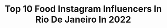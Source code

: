 ---
title: Top 10 Food Instagram Influencers In Rio De Janeiro In 2022
description: >-
  Find top food Instagram influencers in Rio De Janeiro in 2022. Most popular hashtags: #food #gastronomia #riodejaneiro #love.
platform: Instagram
hits: 10
text_top: Identify the most popular Instagram accounts on inBeat.
text_bottom: Our platform holds 10 Instagram influencers like this in Rio de Janeiro, Brazil for you to collaborate.
profiles:
  - username: "vtrlaurent"
    fullname: >-
      Vitor Manoel ◤✠◢
    bio: >-
      Have Hope  -  🤙🏻🌟🤙🏻 Rio de Janeiro 📍 Assessoria @dgkimagem
    location: "Brazil"
    followers: 37045
    engagement: 252
    commentsToLikes: 0.137358
    id: ckapafv8kvxuk0i7883yhrxoi
    verified: false
    hashtags: "#foodstagram, #food, #sousws, #delicious"
  - username: "gi_vannucci"
    fullname: >-
      Giovanna Vannucci
    bio: >-
      Rio de Janeiro​ 📍 Estudante de Direito ⚖️
    location: "Brazil"
    followers: 2620
    engagement: 1051
    commentsToLikes: 0.232937
    id: ckap4cck56phe0i781yzkzbx5
    verified: false
    hashtags: "#tbt, #lightroom, #edits, #eupraiana"
  - username: "magnusvinicius"
    fullname: >-
      Magnus Vinicius
    bio: >-
      🎛 Guitarrista ⠀⠀⠀⠀⠀⠀⠀⠀⠀ 📍 Rio de Janeiro ▶️ Gravações online 🎸 Aulas online 📧 magnusguitar@gmail.com
    location: "Brazil"
    followers: 15520
    engagement: 772
    commentsToLikes: 0.077134
    id: ckaoxw9prf0xn0i78kl03rocz
    verified: false
    hashtags: "#strymon, #drums, #guitarlife, #string"
  - username: "juliamonnerat_"
    fullname: >-
      Julia [ Cosplay ]
    bio: >-
      🍡 Cosplayer 🌸 Rio de Janeiro, 19 ✨Parcerias/ Collabs: DM or Email Videos everyday (+420K)👇
    location: "Brazil"
    followers: 36013
    engagement: 1717
    commentsToLikes: 0.010277
    id: ck8tdmels3x1o0j781rsjlsgn
    verified: false
    hashtags: "#narutouzumakicosplay, #narutouzumaki, #naruto, #hinatahyugacosplay"
  - username: "vai_bia_"
    fullname: >-
      Bia ❤
    bio: >-
      ☝️Assistam os storis☝️ ||Rio de Janeiro ☀️ ||16 anos✨ ||Parcerias via direct 📩 ✨Blogueira em análise✨
    location: "Brazil"
    followers: 5092
    engagement: 1132
    commentsToLikes: 0.563185
    id: ckapb9s1rz42k0i78ebrovwfr
    verified: false
    hashtags: "#moda, #make, #maquiagem, #makeupartist"
  - username: "gab.lobo"
    fullname: >-
      Gabriela Lobo
    bio: >-
      i see poetry everywhere singer and content creator lifestyle • based in rio de janeiro ola@lumminaria.com
    location: "Brazil"
    followers: 35462
    engagement: 102
    commentsToLikes: 0.069134
    id: ck0tyqas4nrl20i197e3zq8p8
    verified: false
    hashtags: "#colors, #flowers, #ootd, #rio"
  - username: "renatacrippa"
    fullname: >-
      𝔰𝔦𝔤𝔞𝔪-𝔪𝔢 𝔬𝔰 𝔟𝔬𝔫𝔰 🌍 🌎🌏
    bio: >-
      👩🏼‍💼Professora Universitária 📸 Fotógrafa (amadora) de viagem 📍Rio de Janeiro 🇧🇷 "Para viajar basta existir" Fernando Pessoa.
    location: "Brazil"
    followers: 31593
    engagement: 97
    commentsToLikes: 0.145616
    id: ckf5wx1ygthne0j231acpr4v2
    verified: false
    hashtags: "#bbctravel, #rio, #rioenquadrado, #ig"
  - username: "sabrinatrezze"
    fullname: >-
      Sabrina Trézze | Vila Vinífera
    bio: >-
      📝 Vinho, Cultura e Estilo de Vida 🍷 SOMMELIÈRE 🎓 Jornalista | Publicitária ✍️ CONTEÚDO AUTORAL 📍Niterói & Rio de Janeiro 🍹🥃🍺BONS DRINKS! Mídia Kit: ⬇️
    location: "Brazil"
    followers: 34338
    engagement: 110
    commentsToLikes: 0.237180
    id: ck9ha9qa4bphh0j78mlpb1t1s
    verified: false
    hashtags: "#somm, #espumante, #winegeek, #vinhobrazuca"
  - username: "godofredo_depompom"
    fullname: >-
      Godofredo, o Marreco de Pompom
    bio: >-
      • ☁️ Marreco de pompom e Marreca Rouen • 🦆Marrecos pet / House ducks • 💻Digital influencers • 🐣Godô-18/11/16 •🎀Meg-13/03/19 •📍Rio de Janeiro, Brasil🇧🇷
    location: "Brazil"
    followers: 10551
    engagement: 530
    commentsToLikes: 0.021635
    id: ck13amrytr55q0i19hdqlmpv9
    verified: false
    hashtags: "#marreco, #petinfluencer, #petduck, #medvet"
  - username: "lecordonbleubrasiloficial"
    fullname: >-
      Le Cordon Bleu Brasil
    bio: >-
      Presente em 20 países com 35 escolas internacionais e 20 mil alunos, o Le Cordon Bleu chega ao Brasil, em São Paulo e no Rio de Janeiro.
    location: "Brazil"
    followers: 200455
    engagement: 49
    commentsToLikes: 0.014440
    id: ck0u0widnv2pe0i19xmp38xj8
    verified: false
    hashtags: "#successstory, #lecordonbleu, #gastronomia, #lecordonbleuemcasa"
---